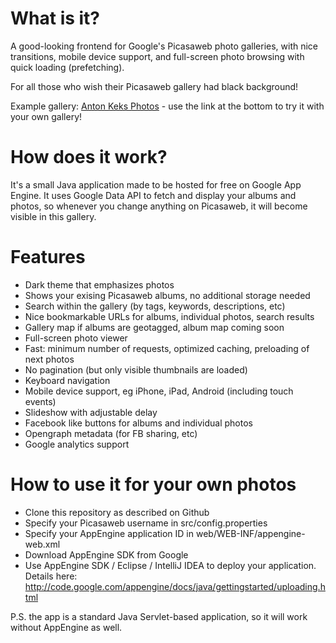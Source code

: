What is it?
===========

A good-looking frontend for Google's Picasaweb photo galleries, with nice transitions,
mobile device support, and full-screen photo browsing with quick loading (prefetching).

For all those who wish their Picasaweb gallery had black background!

Example gallery: [Anton Keks Photos](http://photos.azib.net/) - use the link at the bottom to try it with your own gallery!

How does it work?
=================

It's a small Java application made to be hosted for free on Google App Engine.
It uses Google Data API to fetch and display your albums and photos, so whenever you change anything
on Picasaweb, it will become visible in this gallery.

Features
========

- Dark theme that emphasizes photos
- Shows your exising Picasaweb albums, no additional storage needed
- Search within the gallery (by tags, keywords, descriptions, etc)
- Nice bookmarkable URLs for albums, individual photos, search results
- Gallery map if albums are geotagged, album map coming soon
- Full-screen photo viewer
- Fast: minimum number of requests, optimized caching, preloading of next photos
- No pagination (but only visible thumbnails are loaded)
- Keyboard navigation
- Mobile device support, eg iPhone, iPad, Android (including touch events)
- Slideshow with adjustable delay
- Facebook like buttons for albums and individual photos
- Opengraph metadata (for FB sharing, etc)
- Google analytics support

How to use it for your own photos
=================================

- Clone this repository as described on Github
- Specify your Picasaweb username in src/config.properties
- Specify your AppEngine application ID in web/WEB-INF/appengine-web.xml
- Download AppEngine SDK from Google
- Use AppEngine SDK / Eclipse / IntelliJ IDEA to deploy your application.
  Details here: http://code.google.com/appengine/docs/java/gettingstarted/uploading.html

P.S. the app is a standard Java Servlet-based application, so it will work without AppEngine as well.

